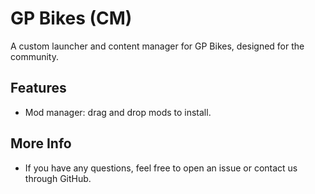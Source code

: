 # GP Bikes (CM)
A custom launcher and content manager for GP Bikes, designed for the community.

## Features
- Mod manager: drag and drop mods to install.
  
## More Info
- If you have any questions, feel free to open an issue or contact us through GitHub.

